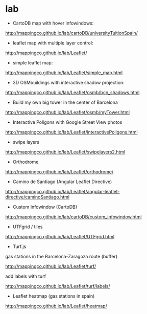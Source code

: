 lab
===

* CartoDB map with hover infowindows:

http://mappingco.github.io/lab/cartoDB/universityTuitionSpain/

* leaflet map with multiple layer control:

http://mappingco.github.io/lab/Leaflet/

* simple leaflet map:

http://mappingco.github.io/lab/Leaflet/simple_map.html

* 3D OSMbuildings with interactive shadow projection:

http://mappingco.github.io/lab/Leaflet/osmb/bcn_shadows.html

* Build my own big tower in the center of Barcelona

http://mappingco.github.io/lab/Leaflet/osmb/myTower.html

* Interactive Poligons with Google Street View photos

http://mappingco.github.io/lab/Leaflet/interactivePoligons.html

* swipe layers 

http://mappingco.github.io/lab/Leaflet/swipelayers2.html

* Orthodrome 

http://mappingco.github.io/lab/Leaflet/orthodrome/

* Camino de Santiago (Angular Leaflet Directive)

http://mappingco.github.io/lab/Leaflet/angular-leaflet-directive/caminoSantiago.html

* Custom Infowindow (CartoDB)

http://mappingco.github.io/lab/cartoDB/custom_infowindow.html

* UTFgrid / tiles

http://mappingco.github.io/lab/Leaflet/UTFgrid.html

* Turf.js

gas stations in the Barcelona-Zaragoza route (buffer)

http://mappingco.github.io/lab/Leaflet/turf/

add labels with turf

http://mappingco.github.io/lab/Leaflet/turf/labels/

* Leaflet heatmap (gas stations in spain)

http://mappingco.github.io/lab/Leaflet/heatmap/

